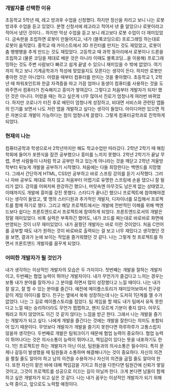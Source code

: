 ### 개발자를 선택한 이유
 초등학교 5학년 때, 레고 방과후 수업을 신청했다. 하지만 정신을 차리고 보니 나는 로봇 방과후 수업을 듣고 있었다. 분명 신청서에 레고라고 적어서 낸 줄 알았으나 로봇이라고 적어서 냈던 것이다...
하지만 막상 수업을 듣고 보니 레고보다 로봇 수업이 더 재미있었다. 금속판을 조립하면 로봇이 만들어지고, 내가 (블록코딩으로) 프로그래밍 하는대로 로봇이 움직였다.
 중학교 때 카이스트에서 3D 프린터를 만지는 것도 재밌었고, 로봇이 춤 뱅뱅뱅을 추게 만드는 것도 재밌었다. 고등학교 때 과학 동아리에서 로봇이나 드론을 조립하고 (물론 코딩을 제대로 배운 것은 아니라 이때도 블록코딩...을 이용해) 프로그래밍하는 것도  주변 사람보다 빠르고 쉽게 끝낼 수 있으니 재미있을 수 밖에 없었다.
 여기까지 적고 보니 기계공학과가 적성에 맞았을지도 모른다는 생각이 든다. 하지만 로봇만 좋아한 것은 아니었다. 어렸을 때부터 컴퓨터를 만지는 것을 좋아했다. 초등학교 1, 2학년 때 파워포인트와 한글 자격증을 따고 가끔 엄마나 동생이 컴퓨터를 사용하는 것을 도와주면서 컴퓨터가 친숙해지고 흥미가 쌓여갔다.
 그렇다고 처음부터 개발자가 되자! 했던 것은 아니다. 어렸을 때는 하고 싶은게 너무 많아서 진로가 엄청나게 여러번 바뀌었다. 하지만 코로나가 터진 후로 배민이 엄청나게 성장하고, 비대면 서비스와 관련된 앱들의 인기를 보면서 나도 저런 앱을 개발하고 싶다는 생각이 들었다. 아이디어만 있으면 적은 자본으로 개발이 가능하다는 점이 엄청나게 끌렸다. 그렇게 컴퓨터공학과로 진학하게 되었다.
 
### 현재의 나는
 컴퓨터공학과 학생으로서 2학년까지만 해도 학교수업만 따라갔다. 2학년 2학기 때 해킹 학회에 들어가 포렌식을 잠깐 공부했으나 흥미를 느끼지 못했다. 2학년 2학기가 끝날 무렵, 주변 사람들이 나처럼 학교 공부만 하고 있는게 아니라는 것을 깨닫고 2학년 겨울방학부터 뒤늦게 개발을 공부하기 시작했다.
 처음에는 다들 희망한다는 백엔드를 지망했다. 그래서 간단하게 HTML, CSS만 공부하고 바로 스프링 강의를 듣기 시작했다. 그러나 자바 공부도 제대로 하지 않고 처음부터 어렵기로 유명한 스프링에 손을 댔으니 잘 될리가 없다. 강의를 어찌저찌 완강하긴 했으나, 머릿속엔 아무것도 남은게 없는 상태였고, 이때까지도 개발에 흥미를 갖진 못했다. 스터디가 끝나긴 했으니 프로젝트에 참여해야겠다는 생각이 들었고, 몇 명의 스터디원과 추가적인 개발자, 디자이너를 모집해서 프로젝트를 함께 하기로 했다. 그리고 해당 프로젝트에서는 개발에 전반적인 이해를 위해 백엔드보다 쉽다는 프론트엔드로서 프로젝트에 참여하게 되었다.
 프론트엔드로서의 개발은 정말 재미있었다. 비록 실력은 부족하긴 했어도, 내가 코드를 짜는대로 바로바로 화면에 반영되는 것이 너무 재미있었다. 내가 꿈꿨던 개발자는 바로 이런 것이었다. 처음 C언어를 공부할 때도 내가 원하는 것이 바로바로 출력되는 걸 보고 너무 재밌다고 생각했던 것을 보면, 결과가 눈에 보이는 작업을 즐거워했던 것 같다. 나는 그렇게 첫 프로젝트를 하면서 프론트엔드 개발자를 꿈꾸게 되었다.

### 어떠한 개발자가 될 것인가
 내가 생각하는 이상적인 개발자의 모습은 두 가지이다. 첫번째는 개발을 잘하는 개발자이고, 두번째는 협업 능력이 뛰어난 개발자이다.
 내가 무언가가 즐겁다고 느끼는 경우는 보통 내가 분야를 잘하거나 그 분야를 하면서 많이 성장했다고 느낄 때이다. 나는 내가 잘 알고, 잘 할 수 있는 분야를 즐긴다.
 예전에 메이플스토리가 재미있어보여서 친구랑 같이 게임 아이디를 팠다. 친구는 옆에서 쑥쑥 성장하는데 나는 도저히 1단계를 깰 수가 없었다. 나는 그 길로 메이플스토리를 접었다. 팀 게임을 할 때도 내가 팀에서 유독 못한다고 느낄 때는 승리하더라도 무언가 찝찝하고, 왠지 모르게 기분이 좋지 않다. 아무도 뭐라고 하지 않았어도 이긴 것 같지 않다는 느낌을 받곤 한다.
 그래서 나는 개발을 즐기는 개발자가 되고 싶다. 나에게 개발을 즐긴다는 것에는 개발을 잘한다는 의미도 포함되어 있기 때문이다. 무엇보다 개발자가 개발을 즐기지 못한다면 하루하루가 고통스럽지 않을까 생각한다.
 두번째로 개발은 팀워크이기 때문에 협업 능력이 중요하다. 협업 능력이 뛰어나다는 것은 의사소통이 능력이 뛰어나고, 책임감이 있다는 뜻을 내포하기도 한다. 1인 프로젝트만 하는 개발자가 아닌 이상, 팀원들과의 의사소통은 필수이다. 특히 문제나 갈등이 발생했을 때 팀원들과 소통하며 해결해나가는 것이 중요하다. 자신의 의견을 펼칠 줄도 알아야 하고 남의 의견을 수용하거나 자신의 의견을 굽힐 줄도 알아야 한다. 또한 자신이 맡은 바에 대해 책임감을 가지고 최선을 다한다면 팀원간에 신뢰가 쌓일 것이고, 그것이 프로젝트를 성공으로 이끄는 길이 아닐까 한다.
 크게 본다면 남들이 함께 하고 싶은 개발자가 되고 싶은 것 같다. 나는 내가 꿈꾸는 이상적인 개발자가 되기 위해 노력 중이고, 앞으로도 노력할 예정이다.